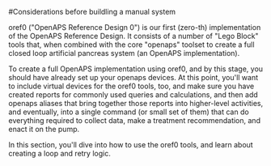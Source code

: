 #Considerations before buildling a manual system

oref0 ("OpenAPS Reference Design 0") is our first (zero-th) implementation of the OpenAPS Reference Design. It consists of a number of "Lego Block" tools that, when combined with the core "openaps" toolset to create a full closed loop artificial pancreas system (an OpenAPS implementation).

To create a full OpenAPS implementation using oref0, and by this stage, you should have already set up your openaps devices. At this point, you'll want to include virtual devices for the oref0 tools, too, and make sure you have created reports for commonly used queries and calculations, and then add openaps aliases that bring together those reports into higher-level activities, and eventually, into a single command (or small set of them) that can do everything required to collect data, make a treatment recommendation, and enact it on the pump.

In this section, you'll dive into how to use the oref0 tools, and learn about creating a loop and retry logic. 

